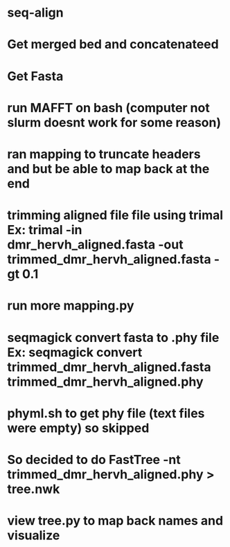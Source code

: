 # seq-align

# Get merged bed and concatenateed
# Get Fasta 

# run MAFFT on bash (computer not slurm doesnt work for some reason)
<!-- bash mafft_alignment.sh 
nthread = 16
nthreadpair = 16
nthreadtb = 16
ppenalty_ex = 0
stacksize: 8192 kb
generating a scoring matrix for nucleotide (dist=200) ... done
Gap Penalty = -1.53, +0.00, +0.00



Making a distance matrix ..
    1 / 100 (thread    0)
done.

Constructing a UPGMA tree (efffree=0) ... 
   90 / 100
done.

Progressive alignment 1/2... 
STEP    99 / 99 (thread   13) f
done.

Making a distance matrix from msa.. 
    0 / 100 (thread    1)
done.

Constructing a UPGMA tree (efffree=1) ... 
   90 / 100
done.

Progressive alignment 2/2... 
STEP    99 / 99 (thread   14) f
done.

disttbfast (nuc) Version 7.525
alg=A, model=DNA200 (2), 1.53 (4.59), -0.00 (-0.00), noshift, amax=0.0
16 thread(s)

distout=h
generating a scoring matrix for nucleotide (dist=200) ... done
    0 / 100 (thread    1)dndpre (nuc) Version 7.525
alg=X, model=DNA200 (2), 1.53 (4.59), 0.37 (1.11), noshift, amax=0.0
16 thread(s)

minimumweight = 0.000010
autosubalignment = 0.000000
nthread = 8
randomseed = 0
blosum 62 / kimura 200
poffset = 0
niter = 2
sueff_global = 0.100000
nadd = 2
generating a scoring matrix for nucleotide (dist=200) ... done

   90 / 100
Segment   1/  1    1-12284
002-0196-1 (thread    7) worse         
Reached 2
done
dvtditr (nuc) Version 7.525
alg=A, model=DNA200 (2), 1.53 (4.59), -0.00 (-0.00), noshift, amax=0.0
8 thread(s)


Strategy:
 FFT-NS-i (Standard)
 Iterative refinement method (max. 2 iterations)

If unsure which option to use, try 'mafft --auto input > output'.
For more information, see 'mafft --help', 'mafft --man' and the mafft page.

The default gap scoring scheme has been changed in version 7.110 (2013 Oct).
It tends to insert more gaps into gap-rich regions than previous versions.
To disable this change, add the --leavegappyregion option. -->
# ran mapping to truncate headers and but be able to map back at the end
# trimming aligned file file using trimal Ex: trimal -in dmr_hervh_aligned.fasta -out trimmed_dmr_hervh_aligned.fasta -gt 0.1

# run more mapping.py
 
# seqmagick convert fasta to .phy file Ex: seqmagick convert trimmed_dmr_hervh_aligned.fasta trimmed_dmr_hervh_aligned.phy

# phyml.sh to get phy file (text files were empty) so skipped
# So decided to do FastTree -nt trimmed_dmr_hervh_aligned.phy > tree.nwk
# view tree.py to map back names and visualize
